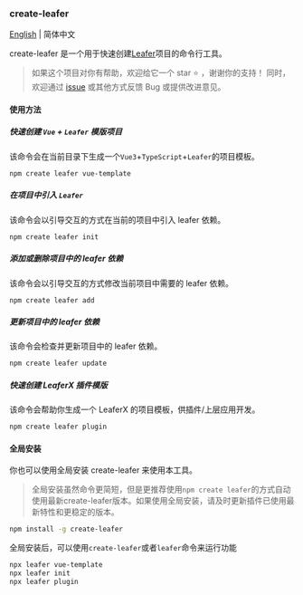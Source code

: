 ### create-leafer

[English](./README.en.md) | 简体中文

create-leafer 是一个用于快速创建[Leafer](https://www.leaferjs.com/)项目的命令行工具。

> 如果这个项目对你有帮助，欢迎给它一个 star :star: ，谢谢你的支持！ 同时，欢迎通过 [issue](https://github.com/214L/create-leafer/issues) 或其他方式反馈 Bug 或提供改进意见。

#### 使用方法

##### 快速创建 `Vue` + `Leafer` 模版项目

该命令会在当前目录下生成一个`Vue3`+`TypeScript`+`Leafer`的项目模板。

```bash
npm create leafer vue-template
```

##### 在项目中引入 `Leafer`

该命令会以引导交互的方式在当前的项目中引入 leafer 依赖。

```bash
npm create leafer init
```

##### 添加或删除项目中的 leafer 依赖

该命令会以引导交互的方式修改当前项目中需要的 leafer 依赖。

```bash
npm create leafer add
```


##### 更新项目中的 leafer 依赖

该命令会检查并更新项目中的 leafer 依赖。

```bash
npm create leafer update
```

##### 快速创建 LeaferX 插件模版

该命令会帮助你生成一个 LeaferX 的项目模板，供插件/上层应用开发。

```bash
npm create leafer plugin
```

#### 全局安装

你也可以使用全局安装 create-leafer 来使用本工具。
> 全局安装虽然命令更简短，但是更推荐使用`npm create leafer`的方式自动使用最新create-leafer版本。如果使用全局安装，请及时更新插件已使用最新特性和更稳定的版本。

```bash
npm install -g create-leafer
```

全局安装后，可以使用`create-leafer`或者`leafer`命令来运行功能

```bash
npx leafer vue-template
npx leafer init
npx leafer plugin
```
